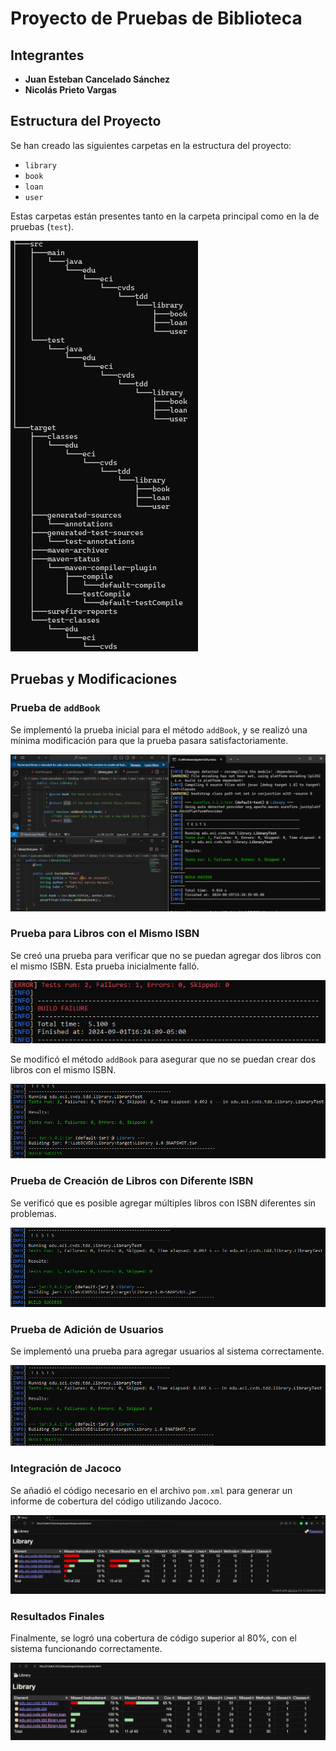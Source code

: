 # Proyecto de Pruebas de Biblioteca

## Integrantes

- **Juan Esteban Cancelado Sánchez**
- **Nicolás Prieto Vargas**

## Estructura del Proyecto

Se han creado las siguientes carpetas en la estructura del proyecto:

- `library`
- `book`
- `loan`
- `user`

Estas carpetas están presentes tanto en la carpeta principal como en la de pruebas (`test`).

![Tree de las carpetas creadas](image-1.png)

## Pruebas y Modificaciones

### Prueba de `addBook`

Se implementó la prueba inicial para el método `addBook`, y se realizó una mínima modificación para que la prueba pasara satisfactoriamente.

![Prueba mínima](image.png)

### Prueba para Libros con el Mismo ISBN

Se creó una prueba para verificar que no se puedan agregar dos libros con el mismo ISBN. Esta prueba inicialmente falló.

![Prueba 2 libros con mismo código](image-2.png)

Se modificó el método `addBook` para asegurar que no se puedan crear dos libros con el mismo ISBN.

![Modificación para evitar ISBN duplicado](image-3.png)

### Prueba de Creación de Libros con Diferente ISBN

Se verificó que es posible agregar múltiples libros con ISBN diferentes sin problemas.

![Creación de más de un libro con diferente ISBN](image-4.png)

### Prueba de Adición de Usuarios

Se implementó una prueba para agregar usuarios al sistema correctamente.

![Añadir usuario](image-5.png)

### Integración de Jacoco

Se añadió el código necesario en el archivo `pom.xml` para generar un informe de cobertura del código utilizando Jacoco.

![Jacoco](image-6.png)

### Resultados Finales

Finalmente, se logró una cobertura de código superior al 80%, con el sistema funcionando correctamente.

![final](image-7.png)
